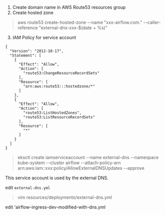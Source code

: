 1. Create domain name in AWS Route53 resources group
2. Create hosted zone
> aws route53 create-hosted-zone --name "xxx-airflow.com." --caller-reference "external-dns-xxx-$(date + %s)"

3. IAM Policy for service account
```
{
  "Version": "2012-10-17",
  "Statement": [
    {
      "Effect": "Allow",
      "Action": [
        "route53:ChangeResourceRecordSets"
      ],
      "Resource": [
        "arn:aws:route53:::hostedzone/*"
      ]
    },
    {
      "Effect": "Allow",
      "Action": [
        "route53:ListHostedZones",
        "route53:ListResourceRecordSets"
      ],
      "Resource": [
        "*"
      ]
    }
  ]
}
```

> eksctl create iamserviceaccount --name external-dns --namespace kube-system --cluster airflow --attach-policy-arn arn:aws:iam::xxx:policy/AllowExternalDNSUpdates --approve

This service account is used by the external DNS.

edit `external-dns.yml`
> vim resources/deployments/external-dns.yml

edit 'airflow-ingress-dev-modified-with-dns.yml